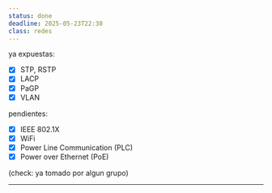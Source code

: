 ```yaml
---
status: done
deadline: 2025-05-23T22:30
class: redes
---
```

ya expuestas:

- [x] STP, RSTP
- [x] LACP
- [x] PaGP
- [x] VLAN

pendientes:

- [x] IEEE 802.1X
- [x] WiFi
- [x] Power Line Communication (PLC)
- [x] Power over Ethernet (PoE)

(check: ya tomado por algun grupo)

---

